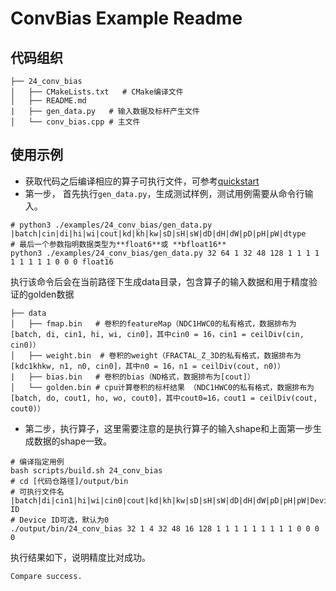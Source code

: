 # ConvBias Example Readme
## 代码组织
```
├── 24_conv_bias
│   ├── CMakeLists.txt   # CMake编译文件
│   ├── README.md
|   ├── gen_data.py   # 输入数据及标杆产生文件
│   └── conv_bias.cpp # 主文件
```
## 使用示例
- 获取代码之后编译相应的算子可执行文件，可参考[quickstart](../../docs/quickstart.md#算子编译)
- 第一步， 首先执行`gen_data.py`，生成测试样例，测试用例需要从命令行输入。
```
# python3 ./examples/24_conv_bias/gen_data.py |batch|cin|di|hi|wi|cout|kd|kh|kw|sD|sH|sW|dD|dH|dW|pD|pH|pW|dtype
# 最后一个参数指明数据类型为**float6**或 **bfloat16**
python3 ./examples/24_conv_bias/gen_data.py 32 64 1 32 48 128 1 1 1 1 1 1 1 1 1 0 0 0 float16
```
执行该命令后会在当前路径下生成data目录，包含算子的输入数据和用于精度验证的golden数据
```
├── data
│   ├── fmap.bin   # 卷积的featureMap（NDC1HWC0的私有格式，数据排布为[batch, di, cin1, hi, wi, cin0]，其中cin0 = 16，cin1 = ceilDiv(cin, cin0)）
│   ├── weight.bin  # 卷积的weight（FRACTAL_Z_3D的私有格式，数据排布为[kdc1khkw, n1, n0, cin0]，其中n0 = 16，n1 = ceilDiv(cout, n0)）
|   ├── bias.bin   # 卷积的bias（ND格式，数据排布为[cout]）
│   └── golden.bin # cpu计算卷积的标杆结果 （NDC1HWC0的私有格式，数据排布为[batch, do, cout1, ho, wo, cout0]，其中cout0=16，cout1 = ceilDiv(cout, cout0)）
```
- 第二步，执行算子，这里需要注意的是执行算子的输入shape和上面第一步生成数据的shape一致。
```
# 编译指定用例
bash scripts/build.sh 24_conv_bias
# cd [代码仓路径]/output/bin
# 可执行文件名 |batch|di|cin1|hi|wi|cin0|cout|kd|kh|kw|sD|sH|sW|dD|dH|dW|pD|pH|pW|Device ID
# Device ID可选，默认为0
./output/bin/24_conv_bias 32 1 4 32 48 16 128 1 1 1 1 1 1 1 1 1 0 0 0 0
```
执行结果如下，说明精度比对成功。
```
Compare success.
```